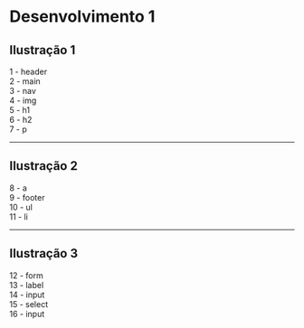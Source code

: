 # Desenvolvimento 1

## Ilustração 1  

1 - header  
2 - main  
3 - nav  
4 - img  
5 - h1  
6 - h2  
7 - p  

---

## Ilustração 2  

8 - a  
9 - footer  
10 - ul  
11 - li  

---

## Ilustração 3  

12 - form  
13 - label  
14 - input  
15 - select  
16 - input  
